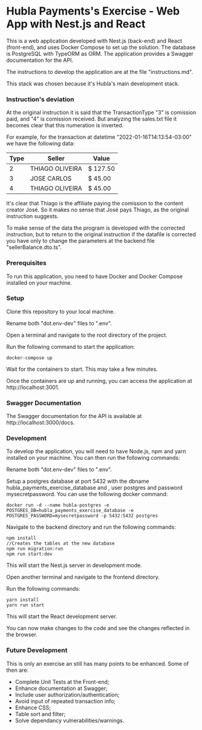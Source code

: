 # Hubla Payments's Exercise - Web App with Nest.js and React
This is a web application developed with Nest.js (back-end) and React (front-end), and uses Docker Compose to set up the solution. The database is PostgreSQL with TypeORM as ORM. The application provides a Swagger documentation for the API.

The instructions to develop the application are at the file "instructions.md".

This stack was chosen because it's Hubla's main development stack.

### Instruction's deviation
At the original instruction it is said that the TransactionType "3" is comission paid, and "4" is comission received. But analyzing the sales.txt file it becomes clear that this numeration is inverted.

For example, for the transaction at datetime "2022-01-16T14:13:54-03:00" we have the following data:

Type | Seller | Value 
--- | --- | --- 
2 | THIAGO OLIVEIRA | $ 127.50 
3 | JOSE CARLOS | $ 45.00
4 | THIAGO OLIVEIRA | $ 45.00

It's clear that Thiago is the affiliate paying the comission to the content creator José. So it makes no sense that José pays Thiago, as the original instruction suggests.

To make sense of the data the program is developed with the corrected instruction, but to return to the original instruction if the datafile is corrected you have only to change the parameters at the backend file "sellerBalance.dto.ts".

### Prerequisites
To run this application, you need to have Docker and Docker Compose installed on your machine.

### Setup
Clone this repository to your local machine.

Rename both "dot.env-dev" files to ".env".

Open a terminal and navigate to the root directory of the project.

Run the following command to start the application:

```
docker-compose up
```

Wait for the containers to start. This may take a few minutes.

Once the containers are up and running, you can access the application at http://localhost:3001.

### Swagger Documentation
The Swagger documentation for the API is available at http://localhost:3000/docs.

### Development
To develop the application, you will need to have Node.js, npm and yarn installed on your machine. You can then run the following commands:

Rename both "dot.env-dev" files to ".env".

Setup a postgres database at port 5432 with the dbname hubla_payments_exercise_database and , user postgres and password mysecretpassword. You can use the following docker command:

```
docker run -d --name hubla-postgres -e POSTGRES_DB=hubla_payments_exercise_database -e POSTGRES_PASSWORD=mysecretpassword -p 5432:5432 postgres
```

Navigate to the backend directory and run the following commands:

```
npm install
//Creates the tables at the new database
npm run migration:run
npm run start:dev
```
This will start the Nest.js server in development mode.

Open another terminal and navigate to the frontend directory.

Run the following commands:

```
yarn install
yarn run start
```
This will start the React development server.

You can now make changes to the code and see the changes reflected in the browser.

### Future Development
This is only an exercise an still has many points to be enhanced. Some of then are:

- Complete Unit Tests at the Front-end;
- Enhance documentation at Swagger;
- Include user authorization/authentication;
- Avoid input of repeated transaction info;
- Enhance CSS;
- Table sort and filter;
- Solve dependancy vulnerabilities/warnings.